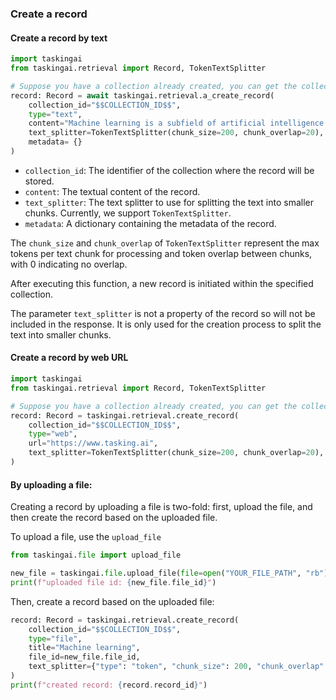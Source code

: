 ### Create a record

#### Create a record by text

```python
import taskingai
from taskingai.retrieval import Record, TokenTextSplitter

# Suppose you have a collection already created, you can get the collection_id from it.
record: Record = await taskingai.retrieval.a_create_record(
    collection_id="$$COLLECTION_ID$$",
    type="text",
    content="Machine learning is a subfield of artificial intelligence...",
    text_splitter=TokenTextSplitter(chunk_size=200, chunk_overlap=20),
    metadata= {}
)
```

- `collection_id`: The identifier of the collection where the record will be stored.
- `content`: The textual content of the record.
- `text_splitter`: The text splitter to use for splitting the text into smaller chunks. Currently, we support `TokenTextSplitter`.
- `metadata`: A dictionary containing the metadata of the record.

The `chunk_size` and `chunk_overlap` of `TokenTextSplitter` represent the max tokens per text chunk for processing
and token overlap between chunks, with 0 indicating no overlap.

After executing this function, a new record is initiated within the specified collection.

The parameter `text_splitter` is not a property of the record so will not be included in the response.
It is only used for the creation process to split the text into smaller chunks.

#### Create a record by web URL

```python
import taskingai
from taskingai.retrieval import Record, TokenTextSplitter

# Suppose you have a collection already created, you can get the collection_id from it.
record: Record = taskingai.retrieval.create_record(
    collection_id="$$COLLECTION_ID$$",
    type="web",
    url="https://www.tasking.ai",
    text_splitter=TokenTextSplitter(chunk_size=200, chunk_overlap=20),
)
```

#### By uploading a file:

Creating a record by uploading a file is two-fold: first, upload the file, and then create the record based on the uploaded file.

To upload a file, use the `upload_file`

```python
from taskingai.file import upload_file

new_file = taskingai.file.upload_file(file=open("YOUR_FILE_PATH", "rb"), purpose="record_file")
print(f"uploaded file id: {new_file.file_id}")
```

Then, create a record based on the uploaded file:

```python
record: Record = taskingai.retrieval.create_record(
    collection_id="$$COLLECTION_ID$$",
    type="file",
    title="Machine learning",
    file_id=new_file.file_id,
    text_splitter={"type": "token", "chunk_size": 200, "chunk_overlap": 20},
)
print(f"created record: {record.record_id}")
```

